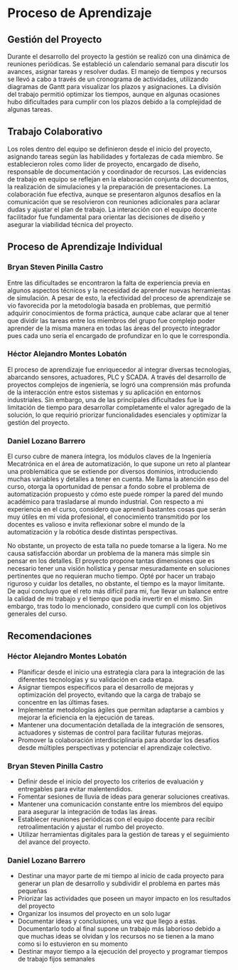 # Proceso de Aprendizaje

## Gestión del Proyecto

Durante el desarrollo del proyecto la gestión se realizó con una dinámica de reuniones periódicas. Se estableció un calendario semanal para discutir los avances, asignar tareas y resolver dudas.
El manejo de tiempos y recursos se llevó a cabo a través de un cronograma de actividades, utilizando diagramas de Gantt para visualizar los plazos y asignaciones. La división del trabajo permitió optimizar los tiempos, aunque en algunas ocasiones hubo dificultades para cumplir con los plazos debido a la complejidad de algunas tareas.

## Trabajo Colaborativo

Los roles dentro del equipo se definieron desde el inicio del proyecto, asignando tareas según las habilidades y fortalezas de cada miembro. Se establecieron roles como líder de proyecto, encargado de diseño, responsable de documentación y coordinador de recursos.
Las evidencias de trabajo en equipo se reflejan en la elaboración conjunta de documentos, la realización de simulaciones y la preparación de presentaciones. La colaboración fue efectiva, aunque se presentaron algunos desafíos en la comunicación que se resolvieron con reuniones adicionales para aclarar dudas y ajustar el plan de trabajo. La interacción con el equipo docente facilitador fue fundamental para orientar las decisiones de diseño y asegurar la viabilidad técnica del proyecto.


## Proceso de Aprendizaje Individual

### Bryan Steven Pinilla Castro

Entre las dificultades se encontraron la falta de experiencia previa en algunos aspectos técnicos y la necesidad de aprender nuevas herramientas de simulación. A pesar de esto, la efectividad del proceso de aprendizaje se vio favorecida por la metodología basada en problemas, que permitió adquirir conocimientos de forma práctica, aunque cabe aclarar que al tener que dividir las tareas entre los miembros del grupo fue complejo poder aprender de la misma manera en todas las áreas del proyecto integrador pues cada uno sería el encargado de profundizar en lo que le correspondía.

### Héctor Alejandro Montes Lobatón

El proceso de aprendizaje fue enriquecedor al integrar diversas tecnologías, abarcando sensores, actuadores, PLC y SCADA. A través del desarrollo de proyectos complejos de ingeniería, se logró una comprensión más profunda de la interacción entre estos sistemas y su aplicación en entornos industriales. Sin embargo, una de las principales dificultades fue la limitación de tiempo para desarrollar completamente el valor agregado de la solución, lo que requirió priorizar funcionalidades esenciales y optimizar la gestión del proyecto.

### Daniel Lozano Barrero

El curso cubre de manera íntegra, los módulos claves de la Ingeniería Mecatrónica en el área de automatización, lo que supone un reto al plantear una problemática que se extiende por diversos dominios, introduciendo muchas variables y detalles a tener en cuenta. Me llama la atención eso del curso, otorga la oportunidad de pensar a fondo sobre el problema de automatización propuesto y cómo este puede romper la pared del mundo académico para trasladarse al mundo industrial. Con respecto a mi experiencia en el curso, considero que aprendí bastantes cosas que serán muy útiles en mi vida profesional, el conocimiento transmitido por los docentes es valioso e invita reflexionar sobre el mundo de la automatización y la robótica desde distintas perspectivas. 

No obstante, un proyecto de esta talla no puede tomarse a la ligera. No me causa satisfacción abordar un problema de la manera más simple sin pensar en los detalles. El proyecto propone tantas dimensiones que es necesario tener una visión holística y pensar mesuradamente en soluciones pertinentes que no requieran mucho tiempo.
Opté por hacer un trabajo riguroso y cuidar los detalles, no obstante, el tiempo es la mayor limitante. De aquí concluyo que el reto más difícil para mi, fue llevar un balance entre la calidad de mi trabajo y el tiempo que podía invertir en el mismo. Sin embargo, tras todo lo mencionado, considero que cumplí con los objetivos generales del curso.


## Recomendaciones

### Héctor Alejandro Montes Lobatón

- Planificar desde el inicio una estrategia clara para la integración de las diferentes tecnologías y su validación en cada etapa.
- Asignar tiempos específicos para el desarrollo de mejoras y optimización del proyecto, evitando que la carga de trabajo se concentre en las últimas fases.
- Implementar metodologías ágiles que permitan adaptarse a cambios y mejorar la eficiencia en la ejecución de tareas.
- Mantener una documentación detallada de la integración de sensores, actuadores y sistemas de control para facilitar futuras mejoras.
- Promover la colaboración interdisciplinaria para abordar los desafíos desde múltiples perspectivas y potenciar el aprendizaje colectivo.

### Bryan Steven Pinilla Castro

- Definir desde el inicio del proyecto los criterios de evaluación y entregables para evitar malentendidos.
- Fomentar sesiones de lluvia de ideas para generar soluciones creativas.
- Mantener una comunicación constante entre los miembros del equipo para asegurar la integración de todas las áreas.
- Establecer reuniones periódicas con el equipo docente para recibir retroalimentación y ajustar el rumbo del proyecto.
- Utilizar herramientas digitales para la gestión de tareas y el seguimiento del avance del proyecto.

### Daniel Lozano Barrero

- Destinar una mayor parte de mi tiempo al inicio de cada proyecto para generar un plan de desarrollo y subdividir el problema en partes más pequeñas
- Priorizar las actividades que poseen un mayor impacto en los resultados del proyecto
- Organizar los insumos del proyecto en un solo lugar
- Documentar ideas y conclusiones, una vez que llego a estas. Documentarlo todo al final supone un trabajo más laborioso debido a que muchas ideas se olvidan y los recursos no se tienen a la mano como si lo estuvieron en su momento
- Destinar mayor tiempo a la ejecución del proyecto y programar tiempos de trabajo fijos semanales


